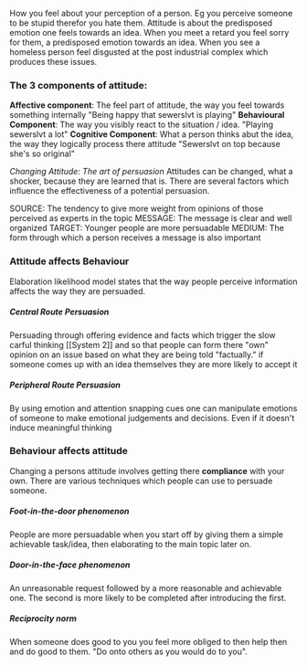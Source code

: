 How you feel about your perception of a person. Eg you perceive someone to be stupid therefor you hate them. Attitude is about the predisposed emotion one feels towards an idea. When you meet a retard you feel sorry for them, a predisposed emotion towards an idea. When you see a homeless person feel disgusted at the post industrial complex which produces these issues.

### The 3 components of attitude:
**Affective component**: The feel part of attitude, the way you feel towards something internally "Being happy that sewerslvt is playing"
**Behavioural Component**: The way you visibly react to the situation / idea.  "Playing sewerslvt a lot"
**Cognitive Component**: What a person thinks abut the idea, the way they logically process there attitude "Sewerslvt on top because she's so original"

*Changing Attitude: The art of persuasion*
Attitudes can be changed, what a shocker, because they are learned that is. There are several factors which influence the effectiveness of a potential persuasion.

SOURCE: The tendency to give more weight from opinions of those perceived as experts in the topic
MESSAGE: The message is clear and well organized
TARGET: Younger people are more persuadable
MEDIUM: The form through which a person receives a message is also important

### Attitude affects Behaviour
Elaboration likelihood model states that the way people perceive information affects the way they are persuaded.

##### Central Route Persuasion
Persuading through offering evidence and facts which trigger the slow carful thinking [[System 2]] and so that people can form there "own" opinion on an issue based on what they are being told "factually." if someone comes up with an idea themselves they are more likely to accept it

##### Peripheral Route Persuasion
By using emotion and attention snapping cues one can manipulate emotions of someone to make emotional judgements and decisions. Even if it doesn't induce meaningful thinking

### Behaviour affects attitude
Changing a persons attitude involves getting there **compliance** with your own. There are various techniques which people can use to persuade someone.
##### Foot-in-the-door phenomenon
People are more persuadable when you start off by giving them a simple achievable task/idea, then elaborating to the main topic later on.
##### Door-in-the-face phenomenon
An unreasonable request followed by a more reasonable and achievable one. The second is more likely to be completed after introducing the first.
##### Reciprocity norm
When someone does good to you you feel more obliged to then help then and do good to them. "Do onto others as you would do to you".